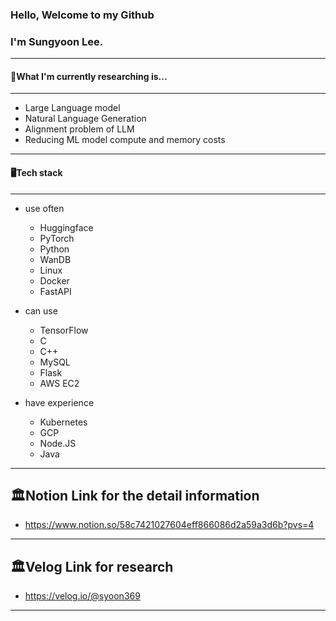 ### Hello, Welcome to my Github
### I'm Sungyoon Lee.
---
#### 📖What I'm currently researching is...
---
- Large Language model
- Natural Language Generation
- Alignment problem of LLM
- Reducing ML model compute and memory costs
---
#### 🖥️Tech stack
---
- use often
	
    - Huggingface
    - PyTorch
    - Python
    - WanDB
    - Linux
    - Docker
    - FastAPI
- can use
	
    - TensorFlow
    - C
    - C++
    - MySQL
    - Flask
    - AWS EC2
- have experience
	
    - Kubernetes
    - GCP
    - Node.JS
    - Java
    
    

---
🏛️Notion Link for the detail information
---
- https://www.notion.so/58c7421027604eff866086d2a59a3d6b?pvs=4

---
🏛️Velog Link for research
---
- https://velog.io/@syoon369
---

<!--
**reesony/reesony** is a ✨ _special_ ✨ repository because its `README.md` (this file) appears on your GitHub profile.

Here are some ideas to get you started:

- 🔭 I’m currently working on ...

- 🌱 I’m currently learning ...
- 👯 I’m looking to collaborate on ...
- 🤔 I’m looking for help with ...
- 💬 Ask me about ...
- 📫 How to reach me: ...
- 😄 Pronouns: ...
- ⚡ Fun fact: ...
-->

